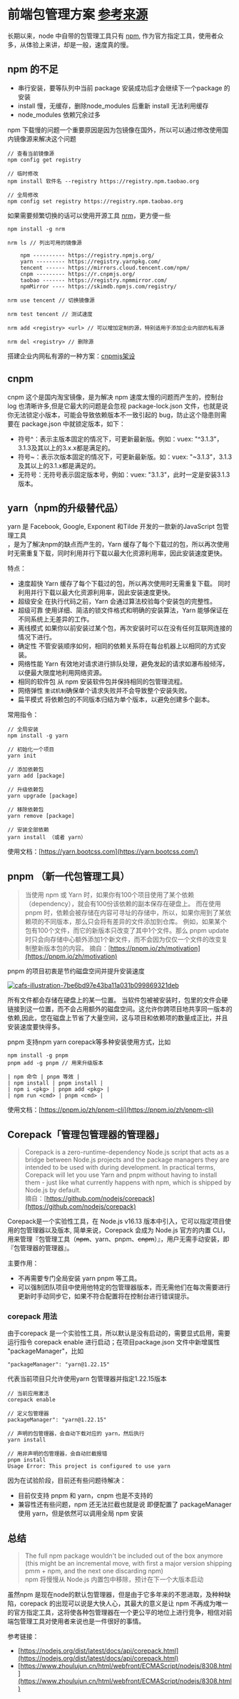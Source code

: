 # 前端包管理方案 [参考来源](https://raw.githubusercontent.com/mingjiezhou/notes/main/2022%20%E6%96%87%E7%AB%A0/2022%20%E5%89%8D%E7%AB%AF%E5%8C%85%E7%AE%A1%E7%90%86%E6%96%B9%E6%A1%88-pnpm%20%E5%92%8C%20corepack.md)

长期以来，node 中自带的包管理工具只有 [npm](https://docs.npmjs.com/), 作为官方指定工具，使用者众多，从体验上来讲，却是一般，速度真的慢。

## npm 的不足

- 串行安装，要等队列中当前 package 安装成功后才会继续下一个package 的安装
- install 慢，无缓存，删除node_modules 后重新 install 无法利用缓存
- node_modules 依赖冗余过多

npm 下载慢的问题一个重要原因是因为包镜像在国外，所以可以通过修改使用国内镜像源来解决这个问题

```text
// 查看当前镜像源
npm config get registry

// 临时修改
npm install 软件名 --registry https://registry.npm.taobao.org

// 全局修改
npm config set registry https://registry.npm.taobao.org 
```

如果需要频繁切换的话可以使用开源工具 [nrm](https://github.com/Pana/nrm)，更方便一些

```text
npm install -g nrm

nrm ls // 列出可用的镜像源

    npm ---------- https://registry.npmjs.org/
    yarn --------- https://registry.yarnpkg.com/
    tencent ------ https://mirrors.cloud.tencent.com/npm/
    cnpm --------- https://r.cnpmjs.org/
    taobao ------- https://registry.npmmirror.com/
    npmMirror ---- https://skimdb.npmjs.com/registry/

nrm use tencent // 切换镜像源

nrm test tencent // 测试速度

nrm add <registry> <url> // 可以增加定制的源，特别适用于添加企业内部的私有源

nrm del <registry> // 删除源
```

搭建企业内网私有源的一种方案：[cnpmjs架设](https://segmentfault.com/a/1190000000368906)

## cnpm

cnpm 这个是国内淘宝镜像，是为解决 npm 速度太慢的问题而产生的，控制台log 也清晰许多,但是它最大的问题是会忽视 package-lock.json 文件，也就是说 你无法锁定小版本，可能会导致依赖版本不一致引起的 bug，防止这个隐患则需要在 package.json 中就锁定版本，如下：

- 符号^：表示主版本固定的情况下，可更新最新版。例如：vuex: "^3.1.3"，3.1.3及其以上的3.x.x都是满足的。
- 符号~：表示次版本固定的情况下，可更新最新版。如：vuex: "~3.1.3"，3.1.3及其以上的3.1.x都是满足的。
- 无符号：无符号表示固定版本号，例如：vuex: "3.1.3"，此时一定是安装3.1.3版本。

## yarn（npm的升级替代品）

yarn 是 Facebook, Google, Exponent 和Tilde 开发的一款新的JavaScript 包管理工具  
，是为了解决npm的缺点而产生的，Yarn 缓存了每个下载过的包，所以再次使用时无需重复下载，同时利用并行下载以最大化资源利用率，因此安装速度更快。

特点：

- 速度超快 Yarn 缓存了每个下载过的包，所以再次使用时无需重复下载。 同时利用并行下载以最大化资源利用率，因此安装速度更快。
- 超级安全 在执行代码之前，Yarn 会通过算法校验每个安装包的完整性。
- 超级可靠 使用详细、简洁的锁文件格式和明确的安装算法，Yarn 能够保证在不同系统上无差异的工作。
- 离线模式 如果你以前安装过某个包，再次安装时可以在没有任何互联网连接的情况下进行。
- 确定性 不管安装顺序如何，相同的依赖关系将在每台机器上以相同的方式安装。
- 网络性能 Yarn 有效地对请求进行排队处理，避免发起的请求如瀑布般倾泻，以便最大限度地利用网络资源。
- 相同的软件包 从 npm 安装软件包并保持相同的包管理流程。
- 网络弹性 `重试机制`确保单个请求失败并不会导致整个安装失败。
- 扁平模式 将依赖包的不同版本归结为单个版本，以避免创建多个副本。

常用指令：

```text
// 全局安装
npm install -g yarn

// 初始化一个项目
yarn init

// 添加依赖包
yarn add [package]

// 升级依赖包
yarn upgrade [package]

// 移除依赖包
yarn remove [package]

// 安装全部依赖
yarn install （或者 yarn）
```

使用文档：[https://yarn.bootcss.com](https://yarn.bootcss.com/)

## pnpm （新一代包管理工具）

> 当使用 npm 或 Yarn 时，如果你有100个项目使用了某个依赖（dependency），就会有100份该依赖的副本保存在硬盘上。 而在使用 pnpm 时，依赖会被存储在内容可寻址的存储中，所以，如果你用到了某依赖项的不同版本，那么只会将有差异的文件添加到仓库。 例如，如果某个包有100个文件，而它的新版本只改变了其中1个文件。那么 pnpm update 时只会向存储中心额外添加1个新文件，而不会因为仅仅一个文件的改变复制整新版本包的内容。
> 摘自：[https://pnpm.io/zh/motivation](https://pnpm.io/zh/motivation)

pnpm 的项目初衷是节约磁盘空间并提升安装速度

[![cafs-illustration-7be6bd97e43ba11a031b099869321deb](https://user-images.githubusercontent.com/37775265/154393765-9359698b-d3c8-4632-9b7f-eddafc853188.jpeg)](https://user-images.githubusercontent.com/37775265/154393765-9359698b-d3c8-4632-9b7f-eddafc853188.jpeg)

所有文件都会存储在硬盘上的某一位置。 当软件包被被安装时，包里的文件会硬链接到这一位置，而不会占用额外的磁盘空间。这允许你跨项目地共享同一版本的依赖,因此，您在磁盘上节省了大量空间，这与项目和依赖项的数量成正比，并且安装速度要快得多。

pnpm 支持npm yarn corepack等多种安装使用方式，比如

```text
npm install -g pnpm
pnpm add -g pnpm // 用来升级版本

| npm 命令 | pnpm 等效 |
| npm install | pnpm install |
| npm i <pkg> | pnpm add <pkg> |
| npm run <cmd> | pnpm <cmd> |
```

使用文档：[https://pnpm.io/zh/pnpm-cli](https://pnpm.io/zh/pnpm-cli)

## Corepack「管理包管理器的管理器」

> Corepack is a zero-runtime-dependency Node.js script that acts as a bridge between Node.js projects and the package managers they are intended to be used with during development. In practical terms, Corepack will let you use Yarn and pnpm without having to install them - just like what currently happens with npm, which is shipped by Node.js by default.  
> 摘自：[https://github.com/nodejs/corepack](https://github.com/nodejs/corepack)

Corepack是一个实验性工具，在 Node.js v16.13 版本中引入，它可以指定项目使用的包管理器以及版本, 简单来说，Corepack 会成为 Node.js 官方的内置 CLI，用来管理『包管理工具（~~npm~~、yarn、pnpm、~~cnpm~~）』，用户无需手动安装，即『包管理器的管理器』。

主要作用：

- 不再需要专门全局安装 yarn pnpm 等工具。
- 可以强制团队项目中使用他特定的包管理器版本，而无需他们在每次需要进行更新时手动同步它，如果不符合配置将在控制台进行错误提示。

### corepack 用法

由于corepack 是一个实验性工具，所以默认是没有启动的，需要显式启用，需要运行指令 corepack enable 进行启动；在项目package.json 文件中新增属性 "packageManager"，比如

```text
"packageManager": "yarn@1.22.15"
```

代表当前项目只允许使用yarn 包管理器并指定1.22.15版本

```text
// 当前应用激活
corepack enable

// 定义包管理器
packageManager": "yarn@1.22.15"

// 声明的包管理器，会自动下载对应的 yarn，然后执行
yarn install

// 用非声明的包管理器，会自动拦截报错
pnpm install
Usage Error: This project is configured to use yarn
```

因为在试验阶段，目前还有些问题待解决：

- 目前仅支持 pnpm 和 yarn，cnpm 也是不支持的
- 兼容性还有些问题，npm 还无法拦截也就是说 即便配置了 packageManager 使用 yarn，但是依然可以调用全局 npm 安装

## 总结

> The full npm package wouldn't be included out of the box anymore (this might be an incremental move, with first a major version shipping pmm + npm, and the next one discarding npm)  
> npm 将慢慢从 Node.js 内置包中移除，预计在下一个大版本启动

虽然npm 是现在node的默认包管理器，但是由于它多年来的不思进取，及种种缺陷，corepack 的出现可以说是大快人心，其最大的意义是让 npm 不再成为唯一的官方指定工具，这将使各种包管理器在一个更公平的地位上进行竞争，相信对前端包管理工具对使用者来说也是一件很好的事情。

参考链接：

- [https://nodejs.org/dist/latest/docs/api/corepack.html](https://nodejs.org/dist/latest/docs/api/corepack.html)
- [https://www.zhoulujun.cn/html/webfront/ECMAScript/nodejs/8308.html](https://www.zhoulujun.cn/html/webfront/ECMAScript/nodejs/8308.html)